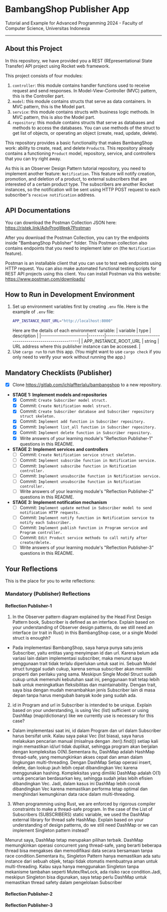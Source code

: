 # BambangShop Publisher App
Tutorial and Example for Advanced Programming 2024 - Faculty of Computer Science, Universitas Indonesia

---

## About this Project
In this repository, we have provided you a REST (REpresentational State Transfer) API project using Rocket web framework.

This project consists of four modules:
1.  `controller`: this module contains handler functions used to receive request and send responses.
    In Model-View-Controller (MVC) pattern, this is the Controller part.
2.  `model`: this module contains structs that serve as data containers.
    In MVC pattern, this is the Model part.
3.  `service`: this module contains structs with business logic methods.
    In MVC pattern, this is also the Model part.
4.  `repository`: this module contains structs that serve as databases and methods to access the databases.
    You can use methods of the struct to get list of objects, or operating an object (create, read, update, delete).

This repository provides a basic functionality that makes BambangShop work: ability to create, read, and delete `Product`s.
This repository already contains a functioning `Product` model, repository, service, and controllers that you can try right away.

As this is an Observer Design Pattern tutorial repository, you need to implement another feature: `Notification`.
This feature will notify creation, promotion, and deletion of a product, to external subscribers that are interested of a certain product type.
The subscribers are another Rocket instances, so the notification will be sent using HTTP POST request to each subscriber's `receive notification` address.

## API Documentations

You can download the Postman Collection JSON here: https://ristek.link/AdvProgWeek7Postman

After you download the Postman Collection, you can try the endpoints inside "BambangShop Publisher" folder.
This Postman collection also contains endpoints that you need to implement later on (the `Notification` feature).

Postman is an installable client that you can use to test web endpoints using HTTP request.
You can also make automated functional testing scripts for REST API projects using this client.
You can install Postman via this website: https://www.postman.com/downloads/

## How to Run in Development Environment
1.  Set up environment variables first by creating `.env` file.
    Here is the example of `.env` file:
    ```bash
    APP_INSTANCE_ROOT_URL="http://localhost:8000"
    ```
    Here are the details of each environment variable:
    | variable              | type   | description                                                |
    |-----------------------|--------|------------------------------------------------------------|
    | APP_INSTANCE_ROOT_URL | string | URL address where this publisher instance can be accessed. |
2.  Use `cargo run` to run this app.
    (You might want to use `cargo check` if you only need to verify your work without running the app.)

## Mandatory Checklists (Publisher)
-   [x] Clone https://gitlab.com/ichlaffterlalu/bambangshop to a new repository.
-   **STAGE 1: Implement models and repositories**
    -   [x] Commit: `Create Subscriber model struct.`
    -   [x] Commit: `Create Notification model struct.`
    -   [x] Commit: `Create Subscriber database and Subscriber repository struct skeleton.`
    -   [x] Commit: `Implement add function in Subscriber repository.`
    -   [x] Commit: `Implement list_all function in Subscriber repository.`
    -   [x] Commit: `Implement delete function in Subscriber repository.`
    -   [x] Write answers of your learning module's "Reflection Publisher-1" questions in this README.
-   **STAGE 2: Implement services and controllers**
    -   [ ] Commit: `Create Notification service struct skeleton.`
    -   [ ] Commit: `Implement subscribe function in Notification service.`
    -   [ ] Commit: `Implement subscribe function in Notification controller.`
    -   [ ] Commit: `Implement unsubscribe function in Notification service.`
    -   [ ] Commit: `Implement unsubscribe function in Notification controller.`
    -   [ ] Write answers of your learning module's "Reflection Publisher-2" questions in this README.
-   **STAGE 3: Implement notification mechanism**
    -   [ ] Commit: `Implement update method in Subscriber model to send notification HTTP requests.`
    -   [ ] Commit: `Implement notify function in Notification service to notify each Subscriber.`
    -   [ ] Commit: `Implement publish function in Program service and Program controller.`
    -   [ ] Commit: `Edit Product service methods to call notify after create/delete.`
    -   [ ] Write answers of your learning module's "Reflection Publisher-3" questions in this README.

## Your Reflections
This is the place for you to write reflections:

### Mandatory (Publisher) Reflections

#### Reflection Publisher-1
1. In the Observer pattern diagram explained by the Head First Design Pattern book, Subscriber is defined as an interface. Explain based on your understanding of Observer design patterns, do we still need an interface (or trait in Rust) in this BambangShop case, or a single Model struct is enoughh?

- Pada implementasi BambangShop, saya hanya punya satu jenis Subscriber, yaitu entitas yang menyimpan id dan url. Karena belum ada variasi lain dalam implementasi subscriber, maka menurut saya penggunaan trait tidak terlalu diperlukan untuk saat ini. Sebuah Model struct tunggal sudah cukup, karena semua subscriber akan memiliki properti dan perilaku yang sama. Meskipun Single Model Struct sudah cukup untuk memenuhi kebutuhan saat ini, penggunaan trait tetap lebih baik untuk meningkatkan fleksibilitas dan maintainability. Dengan trait, saya bisa dengan mudah menambahkan jenis Subscriber lain di masa depan tanpa harus mengubah banyak kode yang sudah ada.

2. id in Program and url in Subscriber is intended to be unique. Explain based on your understanding, is using Vec (list) sufficient or using DashMap (map/dictionary) like we currently use is necessary for this case?

- Dalam implementasi saat ini, id dalam Program dan url dalam Subscriber harus bersifat unik. Kalau saya pakai Vec (list biasa), saya harus melakukan pencarian manual (misalnya dengan .iter().find()) setiap kali ingin memastikan id/url tidak duplikat, sehingga program akan berjalan dengan kompleksitas O(N).Sementara itu, DashMap adalah HashMap thread-safe, yang memungkinkan akses cepat dan aman dalam lingkungan multi-threading. Dengan DashMap Setiap operasi insert, delete, dan lookup jauh lebih cepat dibandingkan Vec karena menggunakan hashing. Kompleksitas yang dimiliki DashMap adalah O(1) untuk pencarian berdasarkan key, sehingga sudah jelas lebih efisien dibandingkan Vec. Jadi, dalam kasus ini DashMap lebih cocok dibandingkan Vec karena memastikan performa tetap optimal dan menghindari kemungkinan data race dalam multi-threading.

3. When programming using Rust, we are enforced by rigorous compiler constraints to make a thread-safe program. In the case of the List of Subscribers (SUBSCRIBERS) static variable, we used the DashMap external library for thread safe HashMap. Explain based on your understanding of design patterns, do we still need DashMap or we can implement Singleton pattern instead?

Menurut saya, DashMap tetap merupakan pilihan terbaik. DashMap memungkinkan operasi concurrent yang thread-safe, yang berarti beberapa thread bisa mengakses dan memodifikasi data secara bersamaan tanpa race condition.Sementara itu, Singleton Pattern hanya memastikan ada satu instance dari sebuah objek, tetapi tidak otomatis membuatnya aman untuk multi-threading. Kalau saya hanya menggunakan Singleton tanpa mekanisme tambahan seperti Mutex/RwLock, ada risiko race condition.Jadi, meskipun Singleton bisa digunakan, saya tetap perlu DashMap untuk memastikan thread safety dalam pengelolaan Subscriber

#### Reflection Publisher-2

#### Reflection Publisher-3

